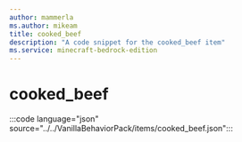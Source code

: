 ```yaml
---
author: mammerla
ms.author: mikeam
title: cooked_beef
description: "A code snippet for the cooked_beef item"
ms.service: minecraft-bedrock-edition
---
```


# cooked_beef

:::code language="json" source="../../VanillaBehaviorPack/items/cooked_beef.json":::
